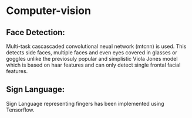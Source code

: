 # Computer-vision

## Face Detection:
Multi-task cascascaded convolutional neual network (mtcnn) is used.
This detects side faces, multiple faces and even eyes covered in glasses or goggles unlike the previosuly popular and simplistic Viola Jones model which is based on haar features and can only detect single frontal facial features.

## Sign Language:
Sign Language representing fingers has been implemented using Tensorflow.
